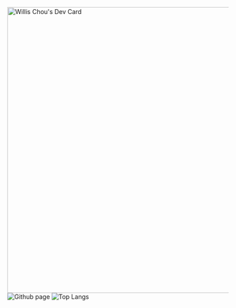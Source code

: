 <a href="https://app.daily.dev/willischou"><img src="https://api.daily.dev/devcards/v2/tzw6JiyWQmMj1Sx7ALnHl.png?type=wide&r=46n" width="652" alt="Willis Chou's Dev Card"/></a>
![Github page](https://github-readme-stats.vercel.app/api?username=willis0826&show_icons=true&theme=vue)
![Top Langs](https://github-readme-stats.vercel.app/api/top-langs/?username=willis0826&layout=compact&langs_count=8)
